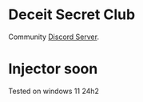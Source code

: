 # Deceit Secret Club
Community [Discord Server](https://discord.gg/r8qnnvJfm5).

# Injector soon
Tested on windows 11 24h2
